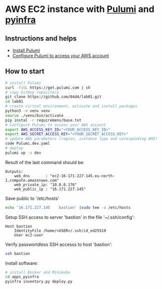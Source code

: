 # AWS EC2 instance with [Pulumi] and [pyinfra]

## Instructions and helps

- [Install Pulumi](https://www.pulumi.com/docs/iac/get-started/aws/begin/#install-pulumi)
- [Configure Pulumi to access your AWS account](https://www.pulumi.com/docs/iac/get-started/aws/begin/#configure-pulumi-to-access-your-aws-account)

## How to start

```bash
# install Pulumi
curl -fsSL https://get.pulumi.com | sh
# copy GitHup repository
git clone https://github.com/04d4/lab01.git
cd lab01
# create virtual environment, activate and install packages
python3 -m venv venv
source ./venv/bin/activate
pip instal -r requiremens/base.txt
# Configure Pulumi to access your AWS account
export AWS_ACCESS_KEY_ID="<YOUR_ACCESS_KEY_ID>"
export AWS_SECRET_ACCESS_KEY="<YOUR_SECRET_ACCESS_KEY>"
# update AWS parameters (region, instance type and coresponding AMI)
code Pulumi.dev.yaml
# deploy
pulumi up -s dev
```

Result of the last command should be:

```
Outputs:
    web_dns       : "ec2-16-171-227-145.eu-north-1.compute.amazonaws.com"
    web_private_ip: "10.0.0.176"
    web_public_ip : "16.171.227.145"
```

Save public to '/etc/hosts'

```bash
echo '16.171.227.145    bastion' |sudo tee -a /etc/hosts
```

Setup SSH access to server 'bastion' in the file '~/.ssh/config':

```
Host bastion
    IdentityFile /home/<USER>/.ssh/id_ed25519
    User ec2-user
```

Verify passworldless SSH accesss to host 'bastion':

```bash
ssh bastion
```

Install software:

```bash
# install Docker and Minikube
cd apps_pyinfra
pyinfra inventory.py deploy.py
```

[pyinfra]: https://pyinfra.com/
[Pulumi]: https://www.pulumi.com/
